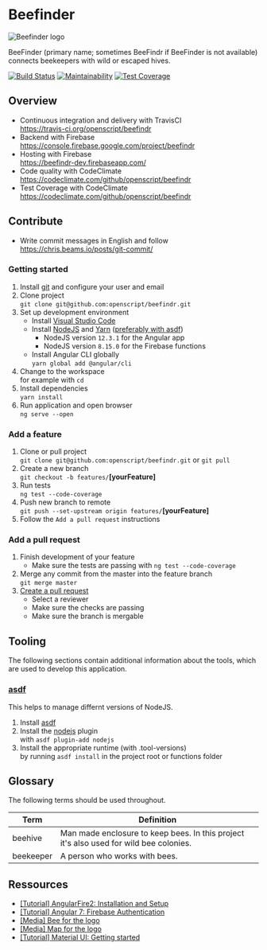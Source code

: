 # Beefinder
![Beefinder logo](./doc/res/logo.small.png)

BeeFinder (primary name; sometimes BeeFindr if BeeFinder is not available) connects beekeepers with wild or escaped hives. 

[![Build Status](https://travis-ci.org/openscript/beefindr.svg?branch=master)](https://travis-ci.org/openscript/beefindr)
[![Maintainability](https://api.codeclimate.com/v1/badges/6b2fe433052b3e8fa019/maintainability)](https://codeclimate.com/github/openscript/beefindr/maintainability)
[![Test Coverage](https://api.codeclimate.com/v1/badges/6b2fe433052b3e8fa019/test_coverage)](https://codeclimate.com/github/openscript/beefindr/test_coverage)

## Overview
* Continuous integration and delivery with TravisCI <br> https://travis-ci.org/openscript/beefindr
* Backend with Firebase <br> https://console.firebase.google.com/project/beefindr
* Hosting with Firebase <br> https://beefindr-dev.firebaseapp.com/
* Code quality with CodeClimate <br> https://codeclimate.com/github/openscript/beefindr
* Test Coverage with CodeClimate <br> https://codeclimate.com/github/openscript/beefindr

## Contribute
* Write commit messages in English and follow https://chris.beams.io/posts/git-commit/

### Getting started
1. Install [git](https://git-scm.com/) and configure your user and email
1. Clone project <br> `git clone git@github.com:openscript/beefindr.git`
1. Set up development environment
   * Install [Visual Studio Code](https://code.visualstudio.com/)
   * Install [NodeJS](https://nodejs.org/en/) and [Yarn](https://yarnpkg.com/en/docs/install) ([preferably with asdf](#asdf))
     * NodeJS version `12.3.1` for the Angular app
     * NodeJS version `8.15.0` for the Firebase functions
   * Install Angular CLI globally <br> `yarn global add @angular/cli`
1. Change to the workspace <br> for example with `cd`
1. Install dependencies <br> `yarn install`
1. Run application and open browser <br> `ng serve --open`

### Add a feature
1. Clone or pull project <br> `git clone git@github.com:openscript/beefindr.git` or `git pull`
1. Create a new branch <br> `git checkout -b features/`**[yourFeature]**
1. Run tests <br> `ng test --code-coverage`
1. Push new branch to remote <br> `git push --set-upstream origin features/`**[yourFeature]**
1. Follow the `Add a pull request` instructions

### Add a pull request
1. Finish development of your feature
   * Make sure the tests are passing with `ng test --code-coverage`
1. Merge any commit from the master into the feature branch <br> `git merge master`
1. [Create a pull request](https://github.com/openscript/beefindr/pulls)
   * Select a reviewer
   * Make sure the checks are passing
   * Make sure the branch is mergable

## Tooling
The following sections contain additional information about the tools, which are used to develop this application.

### <span id="asdf">[asdf](https://asdf-vm.com)</span>
This helps to manage differnt versions of NodeJS.
1. Install [asdf](https://asdf-vm.com/#/core-manage-asdf-vm)
1. Install the [nodejs](https://github.com/asdf-vm/asdf-nodejs) plugin <br> with `asdf plugin-add nodejs`
1. Install the appropriate runtime (with .tool-versions) <br> by running `asdf install` in the project root or functions folder
## Glossary
The following terms should be used throughout.

Term | Definition
---- | ----------
beehive |  Man made enclosure to keep bees. In this project it's also used for wild bee colonies.
beekeeper | A person who works with bees.

## Ressources
* [[Tutorial] AngularFire2: Installation and Setup](https://github.com/angular/angularfire2/blob/master/docs/install-and-setup.md)
* [[Tutorial] Angular 7: Firebase Authentication](https://www.positronx.io/full-angular-7-firebase-authentication-system/)
* [[Media] Bee for the logo](https://openclipart.org/detail/221154/cartoon-bee)
* [[Media] Map for the logo](https://openclipart.org/detail/177208/map-location)
* [[Tutorial] Material UI: Getting started](https://material.angular.io/guide/getting-started)
